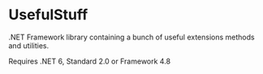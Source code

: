 # UsefulStuff
.NET Framework library containing a bunch of useful extensions methods and utilities.

Requires .NET 6, Standard 2.0 or Framework 4.8
